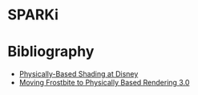 # SPARKi

# Bibliography
- [Physically-Based Shading at Disney](https://disney-animation.s3.amazonaws.com/library/s2012_pbs_disney_brdf_notes_v2.pdf)
- [Moving Frostbite to Physically Based Rendering 3.0](https://seblagarde.files.wordpress.com/2015/07/course_notes_moving_frostbite_to_pbr_v32.pdf)
